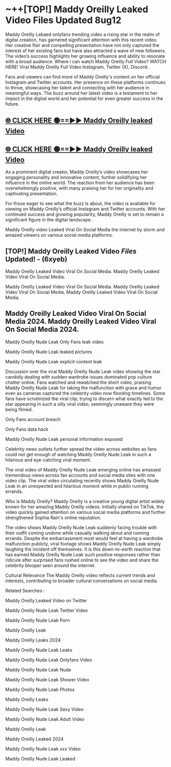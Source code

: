 # ~++[TOP!] Maddy Oreilly Leaked Video Files Updated 8ug12

 Maddy Oreilly Lekaed onlyfans trending video a rising star in the realm of digital creation, has garnered significant attention with this recent video. Her creative flair and compelling presentation have not only captured the interest of her existing fans but have also attracted a wave of new followers. The video’s success highlights her growing influence and ability to resonate with a broad audience.
Where i can watch  Maddy Oreilly Full Video? WATCH HERE! Viral  Maddy Oreilly Full Video Instagram, Twitter (X), Discord.


Fans and viewers can find more of  Maddy Oreilly's content on her official Instagram and Twitter accounts. Her presence on these platforms continues to thrive, showcasing her talent and connecting with her audience in meaningful ways. The buzz around her latest video is a testament to her impact in the digital world and her potential for even greater success in the future.


## [🌐 CLICK HERE 🟢==►►  Maddy Oreilly leaked Video ](https://onlyclips.site?title=Maddy_Oreilly&ref=git)

## [🌐 CLICK HERE 🟢==►►  Maddy Oreilly leaked Video ](https://onlyclips.site?title=Maddy_Oreilly&ref=git)


As a prominent digital creator,  Maddy Oreilly’s video showcases her engaging personality and innovative content, further solidifying her influence in the online world. The reaction from her audience has been overwhelmingly positive, with many praising her for her originality and captivating presentation.

For those eager to see what the buzz is about, the video is available for viewing on  Maddy Oreilly’s official Instagram and Twitter accounts. With her continued success and growing popularity,  Maddy Oreilly is set to remain a significant figure in the digital landscape.


  Maddy Oreilly video Leaked Viral On Social Media the internet by storm and amazed viewers on various social media platforms.


## [TOP!]  Maddy Oreilly Leaked Video *Files* Updated! - (6xyeb) 

 Maddy Oreilly Leaked Video Viral On Social Media. Maddy Oreilly Leaked Video Viral On Social Media.

 Maddy Oreilly Leaked Video Viral On Social Media. Maddy Oreilly Leaked Video Viral On Social Media. Maddy Oreilly Leaked Video Viral On Social Media.


##  Maddy Oreilly Leaked Video Viral On Social Media 2024. Maddy Oreilly Leaked Video Viral On Social Media 2024.
 Maddy Oreilly Nude Leak Only Fans leak video

 Maddy Oreilly Nude Leak leaked pictures

 Maddy Oreilly Nude Leak explicit content leak

Discussion over the viral  Maddy Oreilly Nude Leak video showing the star candidly dealing with sudden wardrobe issues dominated pop culture chatter online. Fans watched and rewatched the short video, praising  Maddy Oreilly Nude Leak for taking the malfunction with grace and humor even as cameras captured the celebrity video now flooding timelines. Some fans have scrutinized the viral clip, trying to discern what exactly led to the star appearing in such a silly viral video, seemingly unaware they were being filmed.


Only Fans account breach

Only Fans data hack

 Maddy Oreilly Nude Leak personal information exposed

Celebrity news outlets further spread the video across websites as fans could not get enough of watching  Maddy Oreilly Nude Leak in such a hilarious and eye-catching viral moment.


The viral video of  Maddy Oreilly Nude Leak emerging online has amassed tremendous views across fan accounts and social media sites with one video clip. The viral video circulating recently shows  Maddy Oreilly Nude Leak in an unexpected and hilarious moment while in public running errands.


Who is  Maddy Oreilly?  Maddy Oreilly is a creative young digital artist widely known for her amazing  Maddy Oreilly videos. Initially shared on TikTok, the video quickly gained attention on various social media platforms and further strengthened Sophia Rain's online reputation.

The video shows  Maddy Oreilly Nude Leak suddenly facing trouble with their outfit coming undone while casually walking about and running errands. Despite the embarrassment most would feel at having a wardrobe malfunction publicly, viral footage shows  Maddy Oreilly Nude Leak simply laughing the incident off themselves. It is this down-to-earth reaction that has earned  Maddy Oreilly Nude Leak such positive responses rather than ridicule after surprised fans rushed online to see the video and share the celebrity blooper seen around the internet.

Cultural Relevance The  Maddy Oreilly video reflects current trends and interests, contributing to broader cultural conversations on social media.

Related Searches :

 Maddy Oreilly Leaked Video on Twitter

 Maddy Oreilly Nude Leak Twitter Video

 Maddy Oreilly Nude Leak Porn

 Maddy Oreilly Leak 

 Maddy Oreilly Leaks 2024

 Maddy Oreilly Nude Leak Leaks

 Maddy Oreilly Nude Leak Onlyfans Video

 Maddy Oreilly Nude Leak Nude

 Maddy Oreilly Nude Leak Shower Video

 Maddy Oreilly Nude Leak Photos

 Maddy Oreilly Leaks

 Maddy Oreilly Nude Leak Sexy Video

 Maddy Oreilly Nude Leak Adult Video

 Maddy Oreilly Leak

 Maddy Oreilly Leaked 2024

 Maddy Oreilly Nude Leak xxx Video

 Maddy Oreilly Nude Leak Leaked